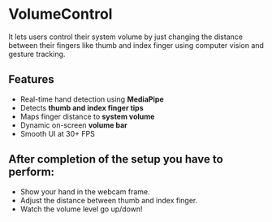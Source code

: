# VolumeControl
It lets users control their system volume by just changing the distance between their fingers like thumb and index finger using computer vision and gesture tracking.

## Features

-  Real-time hand detection using **MediaPipe**
-  Detects **thumb and index finger tips**
-  Maps finger distance to **system volume**
-  Dynamic on-screen **volume bar**
-  Smooth UI at 30+ FPS

## After completion of the setup you have to perform:

- Show your hand in the webcam frame.
- Adjust the distance between thumb and index finger.
- Watch the volume level go up/down!

